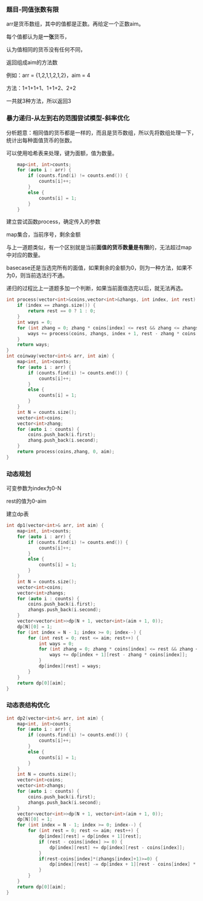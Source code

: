 ### 题目-同值张数有限

arr是货币数组，其中的值都是正数。再给定一个正数aim。

每个值都认为是**一张**货币，

认为值相同的货币没有任何不同，

返回组成aim的方法数

例如：arr = {1,2,1,1,2,1,2}，aim = 4

方法：1+1+1+1、1+1+2、2+2

一共就3种方法，所以返回3

### 暴力递归-从左到右的范围尝试模型-斜率优化

分析题意：相同值的货币都是一样的，而且是货币数组，所以先将数组处理一下，统计出每种面值货币的张数。

可以使用哈希表来处理，键为面额，值为数量。

```cpp
	map<int, int>counts;
	for (auto i : arr) {
		if (counts.find(i) != counts.end()) {
			counts[i]++;
		}
		else {
			counts[i] = 1;
		}
	}
```

建立尝试函数process，确定传入的参数

map集合，当前序号，剩余金额



与上一道题类似，有一个区别就是当前**面值的货币数量是有限**的，无法超过map中对应的数量。

basecase还是当选完所有的面值，如果剩余的金额为0，则为一种方法，如果不为0，则当前选法行不通。

递归的过程比上一道题多加一个判断，如果当前面值选完以后，就无法再选。

```cpp
int process(vector<int>&coins,vector<int>&zhangs, int index, int rest) {
	if (index == zhangs.size()) {
		return rest == 0 ? 1 : 0;
	}
	int ways = 0;
	for (int zhang = 0; zhang * coins[index] <= rest && zhang <= zhangs[index]; zhang++) {
		ways += process(coins, zhangs, index + 1, rest - zhang * coins[index]);
	}
	return ways;
}
int coinway(vector<int>& arr, int aim) {
	map<int, int>counts;
	for (auto i : arr) {
		if (counts.find(i) != counts.end()) {
			counts[i]++;
		}
		else {
			counts[i] = 1;
		}
	}
	int N = counts.size();
	vector<int>coins;
	vector<int>zhang;
	for (auto i : counts) {
		coins.push_back(i.first);
		zhang.push_back(i.second);
	}
	return process(coins,zhang, 0, aim);
}
```

### 动态规划

可变参数为index为0-N

rest的值为0-aim

建立dp表

```cpp
int dp1(vector<int>& arr, int aim) {
	map<int, int>counts;
	for (auto i : arr) {
		if (counts.find(i) != counts.end()) {
			counts[i]++;
		}
		else {
			counts[i] = 1;
		}
	}
	int N = counts.size();
	vector<int>coins;
	vector<int>zhangs;
	for (auto i : counts) {
		coins.push_back(i.first);
		zhangs.push_back(i.second);
	}
	vector<vector<int>>dp(N + 1, vector<int>(aim + 1, 0));
	dp[N][0] = 1;
	for (int index = N - 1; index >= 0; index--) {
		for (int rest = 0; rest <= aim; rest++) {
			int ways = 0;
			for (int zhang = 0; zhang * coins[index] <= rest && zhang <= zhangs[index]; zhang++) {
				ways += dp[index + 1][rest - zhang * coins[index]];
			}
			dp[index][rest] = ways;
		}
	}
	return dp[0][aim];
}
```

### 动态表结构优化

```cpp
int dp2(vector<int>& arr, int aim) {
	map<int, int>counts;
	for (auto i : arr) {
		if (counts.find(i) != counts.end()) {
			counts[i]++;
		}
		else {
			counts[i] = 1;
		}
	}
	int N = counts.size();
	vector<int>coins;
	vector<int>zhangs;
	for (auto i : counts) {
		coins.push_back(i.first);
		zhangs.push_back(i.second);
	}
	vector<vector<int>>dp(N + 1, vector<int>(aim + 1, 0));
	dp[N][0] = 1;
	for (int index = N - 1; index >= 0; index--) {
		for (int rest = 0; rest <= aim; rest++) {
			dp[index][rest] = dp[index + 1][rest];
			if (rest - coins[index] >= 0) {
				dp[index][rest] += dp[index][rest - coins[index]];
			}
			if(rest-coins[index]*(zhangs[index]+1)>=0) {
				dp[index][rest] -= dp[index + 1][rest - coins[index] * (zhangs[index] + 1)];
			}
		}
	}
	return dp[0][aim];
}
```

